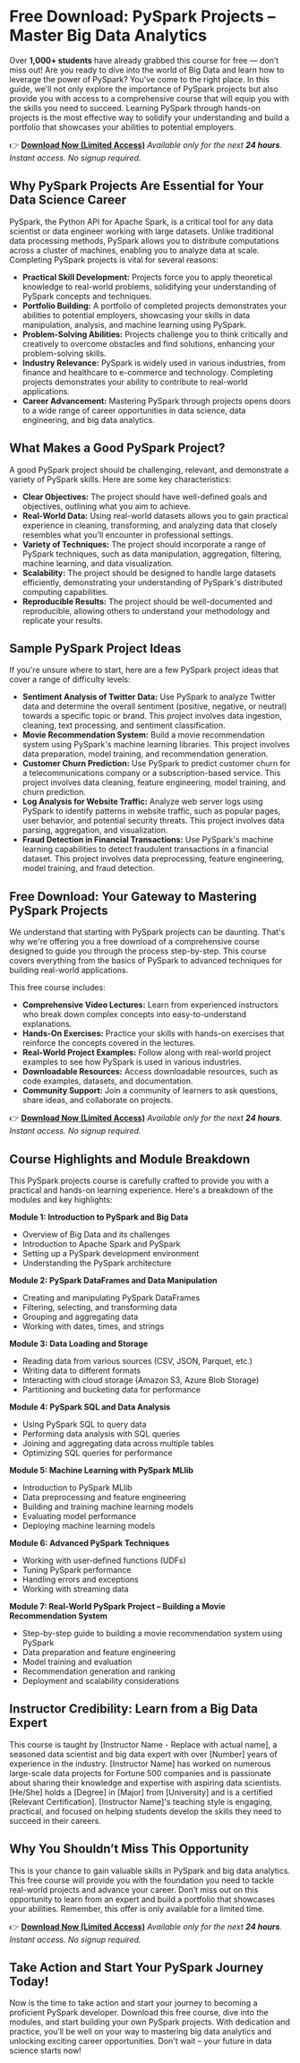 # Free Download: PySpark Projects – Master Big Data Analytics

Over **1,000+ students** have already grabbed this course for free — don’t miss out!
Are you ready to dive into the world of Big Data and learn how to leverage the power of PySpark? You've come to the right place. In this guide, we'll not only explore the importance of PySpark projects but also provide you with access to a comprehensive course that will equip you with the skills you need to succeed. Learning PySpark through hands-on projects is the most effective way to solidify your understanding and build a portfolio that showcases your abilities to potential employers.

👉 [**Download Now (Limited Access)**](https://udemywork.com/pyspark-projects)
_Available only for the next **24 hours**. Instant access. No signup required._

## Why PySpark Projects Are Essential for Your Data Science Career

PySpark, the Python API for Apache Spark, is a critical tool for any data scientist or data engineer working with large datasets. Unlike traditional data processing methods, PySpark allows you to distribute computations across a cluster of machines, enabling you to analyze data at scale. Completing PySpark projects is vital for several reasons:

*   **Practical Skill Development:** Projects force you to apply theoretical knowledge to real-world problems, solidifying your understanding of PySpark concepts and techniques.
*   **Portfolio Building:** A portfolio of completed projects demonstrates your abilities to potential employers, showcasing your skills in data manipulation, analysis, and machine learning using PySpark.
*   **Problem-Solving Abilities:** Projects challenge you to think critically and creatively to overcome obstacles and find solutions, enhancing your problem-solving skills.
*   **Industry Relevance:** PySpark is widely used in various industries, from finance and healthcare to e-commerce and technology. Completing projects demonstrates your ability to contribute to real-world applications.
*   **Career Advancement:** Mastering PySpark through projects opens doors to a wide range of career opportunities in data science, data engineering, and big data analytics.

## What Makes a Good PySpark Project?

A good PySpark project should be challenging, relevant, and demonstrate a variety of PySpark skills. Here are some key characteristics:

*   **Clear Objectives:** The project should have well-defined goals and objectives, outlining what you aim to achieve.
*   **Real-World Data:** Using real-world datasets allows you to gain practical experience in cleaning, transforming, and analyzing data that closely resembles what you'll encounter in professional settings.
*   **Variety of Techniques:** The project should incorporate a range of PySpark techniques, such as data manipulation, aggregation, filtering, machine learning, and data visualization.
*   **Scalability:** The project should be designed to handle large datasets efficiently, demonstrating your understanding of PySpark's distributed computing capabilities.
*   **Reproducible Results:** The project should be well-documented and reproducible, allowing others to understand your methodology and replicate your results.

## Sample PySpark Project Ideas

If you're unsure where to start, here are a few PySpark project ideas that cover a range of difficulty levels:

*   **Sentiment Analysis of Twitter Data:** Use PySpark to analyze Twitter data and determine the overall sentiment (positive, negative, or neutral) towards a specific topic or brand. This project involves data ingestion, cleaning, text processing, and sentiment classification.
*   **Movie Recommendation System:** Build a movie recommendation system using PySpark's machine learning libraries. This project involves data preparation, model training, and recommendation generation.
*   **Customer Churn Prediction:** Use PySpark to predict customer churn for a telecommunications company or a subscription-based service. This project involves data cleaning, feature engineering, model training, and churn prediction.
*   **Log Analysis for Website Traffic:** Analyze web server logs using PySpark to identify patterns in website traffic, such as popular pages, user behavior, and potential security threats. This project involves data parsing, aggregation, and visualization.
*   **Fraud Detection in Financial Transactions:** Use PySpark's machine learning capabilities to detect fraudulent transactions in a financial dataset. This project involves data preprocessing, feature engineering, model training, and fraud detection.

## Free Download: Your Gateway to Mastering PySpark Projects

We understand that starting with PySpark projects can be daunting. That's why we're offering you a free download of a comprehensive course designed to guide you through the process step-by-step. This course covers everything from the basics of PySpark to advanced techniques for building real-world applications.

This free course includes:

*   **Comprehensive Video Lectures:** Learn from experienced instructors who break down complex concepts into easy-to-understand explanations.
*   **Hands-On Exercises:** Practice your skills with hands-on exercises that reinforce the concepts covered in the lectures.
*   **Real-World Project Examples:** Follow along with real-world project examples to see how PySpark is used in various industries.
*   **Downloadable Resources:** Access downloadable resources, such as code examples, datasets, and documentation.
*   **Community Support:** Join a community of learners to ask questions, share ideas, and collaborate on projects.

👉 [**Download Now (Limited Access)**](https://udemywork.com/pyspark-projects)
_Available only for the next **24 hours**. Instant access. No signup required._

## Course Highlights and Module Breakdown

This PySpark projects course is carefully crafted to provide you with a practical and hands-on learning experience. Here's a breakdown of the modules and key highlights:

**Module 1: Introduction to PySpark and Big Data**

*   Overview of Big Data and its challenges
*   Introduction to Apache Spark and PySpark
*   Setting up a PySpark development environment
*   Understanding the PySpark architecture

**Module 2: PySpark DataFrames and Data Manipulation**

*   Creating and manipulating PySpark DataFrames
*   Filtering, selecting, and transforming data
*   Grouping and aggregating data
*   Working with dates, times, and strings

**Module 3: Data Loading and Storage**

*   Reading data from various sources (CSV, JSON, Parquet, etc.)
*   Writing data to different formats
*   Interacting with cloud storage (Amazon S3, Azure Blob Storage)
*   Partitioning and bucketing data for performance

**Module 4: PySpark SQL and Data Analysis**

*   Using PySpark SQL to query data
*   Performing data analysis with SQL queries
*   Joining and aggregating data across multiple tables
*   Optimizing SQL queries for performance

**Module 5: Machine Learning with PySpark MLlib**

*   Introduction to PySpark MLlib
*   Data preprocessing and feature engineering
*   Building and training machine learning models
*   Evaluating model performance
*   Deploying machine learning models

**Module 6: Advanced PySpark Techniques**

*   Working with user-defined functions (UDFs)
*   Tuning PySpark performance
*   Handling errors and exceptions
*   Working with streaming data

**Module 7: Real-World PySpark Project – Building a Movie Recommendation System**

*   Step-by-step guide to building a movie recommendation system using PySpark
*   Data preparation and feature engineering
*   Model training and evaluation
*   Recommendation generation and ranking
*   Deployment and scalability considerations

## Instructor Credibility: Learn from a Big Data Expert

This course is taught by [Instructor Name - Replace with actual name], a seasoned data scientist and big data expert with over [Number] years of experience in the industry. [Instructor Name] has worked on numerous large-scale data projects for Fortune 500 companies and is passionate about sharing their knowledge and expertise with aspiring data scientists. [He/She] holds a [Degree] in [Major] from [University] and is a certified [Relevant Certification]. [Instructor Name]'s teaching style is engaging, practical, and focused on helping students develop the skills they need to succeed in their careers.

## Why You Shouldn’t Miss This Opportunity

This is your chance to gain valuable skills in PySpark and big data analytics. This free course will provide you with the foundation you need to tackle real-world projects and advance your career. Don’t miss out on this opportunity to learn from an expert and build a portfolio that showcases your abilities. Remember, this offer is only available for a limited time.

👉 [**Download Now (Limited Access)**](https://udemywork.com/pyspark-projects)
_Available only for the next **24 hours**. Instant access. No signup required._

## Take Action and Start Your PySpark Journey Today!

Now is the time to take action and start your journey to becoming a proficient PySpark developer. Download this free course, dive into the modules, and start building your own PySpark projects. With dedication and practice, you’ll be well on your way to mastering big data analytics and unlocking exciting career opportunities. Don't wait – your future in data science starts now!

